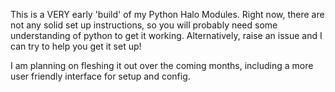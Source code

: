 This is a VERY early 'build' of my Python Halo Modules.  Right now, there are not any solid set up instructions, so you will probably need some understanding of python to get it working. Alternatively, raise an issue and I can try to help you get it set up!

I am planning on fleshing it out over the coming months, including a more user friendly interface for setup and config.
